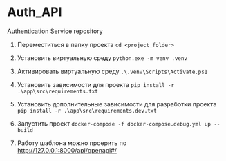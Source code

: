 # Auth_API
Authentication Service repository
1. Переместиться в папку проекта
```cd <project_folder>```

2. Установить виртуальную среду
```python.exe -m venv .venv```

3. Активировать виртуальную среду
```.\.venv\Scripts\Activate.ps1```

4. Установить зависимости для проекта
```pip install -r .\app\src\requirements.txt```

5. Установить дополнительные зависимости для разработки проекта
```pip install -r .\app\src\requirements.dev.txt```

6. Запустить проект
```docker-compose -f docker-compose.debug.yml up --build```

7. Работу шаблона можно проерить по http://127.0.0.1:8000/api/openapi#/
